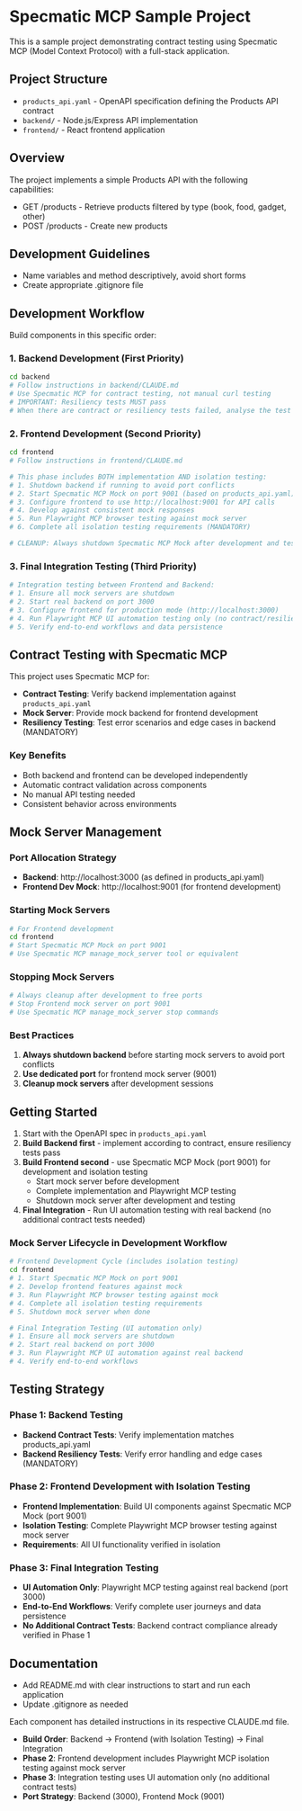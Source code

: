 # Specmatic MCP Sample Project

This is a sample project demonstrating contract testing using Specmatic MCP (Model Context Protocol) with a full-stack application.

## Project Structure

- `products_api.yaml` - OpenAPI specification defining the Products API contract
- `backend/` - Node.js/Express API implementation
- `frontend/` - React frontend application

## Overview

The project implements a simple Products API with the following capabilities:
- GET /products - Retrieve products filtered by type (book, food, gadget, other)
- POST /products - Create new products

## Development Guidelines

- Name variables and method descriptively, avoid short forms
- Create appropriate .gitignore file

## Development Workflow

Build components in this specific order:

### 1. Backend Development (First Priority)
```bash
cd backend
# Follow instructions in backend/CLAUDE.md
# Use Specmatic MCP for contract testing, not manual curl testing
# IMPORTANT: Resiliency tests MUST pass
# When there are contract or resiliency tests failed, analyse the test failures in JUnit report file provided in Specmatic MCP response and make necessary fixes in the code
```

### 2. Frontend Development (Second Priority)
```bash
cd frontend
# Follow instructions in frontend/CLAUDE.md

# This phase includes BOTH implementation AND isolation testing:
# 1. Shutdown backend if running to avoid port conflicts
# 2. Start Specmatic MCP Mock on port 9001 (based on products_api.yaml)
# 3. Configure frontend to use http://localhost:9001 for API calls
# 4. Develop against consistent mock responses
# 5. Run Playwright MCP browser testing against mock server
# 6. Complete all isolation testing requirements (MANDATORY)

# CLEANUP: Always shutdown Specmatic MCP Mock after development and testing
```

### 3. Final Integration Testing (Third Priority)
```bash
# Integration testing between Frontend and Backend:
# 1. Ensure all mock servers are shutdown
# 2. Start real backend on port 3000
# 3. Configure frontend for production mode (http://localhost:3000)
# 4. Run Playwright MCP UI automation testing only (no contract/resiliency tests needed)
# 5. Verify end-to-end workflows and data persistence
```

## Contract Testing with Specmatic MCP

This project uses Specmatic MCP for:
- **Contract Testing**: Verify backend implementation against `products_api.yaml`
- **Mock Server**: Provide mock backend for frontend development
- **Resiliency Testing**: Test error scenarios and edge cases in backend (MANDATORY)

### Key Benefits
- Both backend and frontend can be developed independently
- Automatic contract validation across components
- No manual API testing needed
- Consistent behavior across environments

## Mock Server Management

### Port Allocation Strategy
- **Backend**: http://localhost:3000 (as defined in products_api.yaml)
- **Frontend Dev Mock**: http://localhost:9001 (for frontend development)

### Starting Mock Servers
```bash
# For Frontend development
cd frontend
# Start Specmatic MCP Mock on port 9001
# Use Specmatic MCP manage_mock_server tool or equivalent
```

### Stopping Mock Servers
```bash
# Always cleanup after development to free ports
# Stop Frontend mock server on port 9001
# Use Specmatic MCP manage_mock_server stop commands
```

### Best Practices
1. **Always shutdown backend** before starting mock servers to avoid port conflicts
2. **Use dedicated port** for frontend mock server (9001)
3. **Cleanup mock servers** after development sessions

## Getting Started

1. Start with the OpenAPI spec in `products_api.yaml`
2. **Build Backend first** - implement according to contract, ensure resiliency tests pass
3. **Build Frontend second** - use Specmatic MCP Mock (port 9001) for development and isolation testing
   - Start mock server before development
   - Complete implementation and Playwright MCP testing
   - Shutdown mock server after development and testing
4. **Final Integration** - Run UI automation testing with real backend (no additional contract tests needed)

### Mock Server Lifecycle in Development Workflow
```bash
# Frontend Development Cycle (includes isolation testing)
cd frontend
# 1. Start Specmatic MCP Mock on port 9001
# 2. Develop frontend features against mock
# 3. Run Playwright MCP browser testing against mock
# 4. Complete all isolation testing requirements
# 5. Shutdown mock server when done

# Final Integration Testing (UI automation only)
# 1. Ensure all mock servers are shutdown
# 2. Start real backend on port 3000  
# 3. Run Playwright MCP UI automation against real backend
# 4. Verify end-to-end workflows
```

## Testing Strategy

### Phase 1: Backend Testing
- **Backend Contract Tests**: Verify implementation matches products_api.yaml  
- **Backend Resiliency Tests**: Verify error handling and edge cases (MANDATORY)

### Phase 2: Frontend Development with Isolation Testing
- **Frontend Implementation**: Build UI components against Specmatic MCP Mock (port 9001)
- **Isolation Testing**: Complete Playwright MCP browser testing against mock server
- **Requirements**: All UI functionality verified in isolation

### Phase 3: Final Integration Testing  
- **UI Automation Only**: Playwright MCP testing against real backend (port 3000)
- **End-to-End Workflows**: Verify complete user journeys and data persistence
- **No Additional Contract Tests**: Backend contract compliance already verified in Phase 1

## Documentation

- Add README.md with clear instructions to start and run each application
- Update .gitignore as needed

Each component has detailed instructions in its respective CLAUDE.md file.
- **Build Order**: Backend → Frontend (with Isolation Testing) → Final Integration
- **Phase 2**: Frontend development includes Playwright MCP isolation testing against mock server
- **Phase 3**: Integration testing uses UI automation only (no additional contract tests)
- **Port Strategy**: Backend (3000), Frontend Mock (9001)